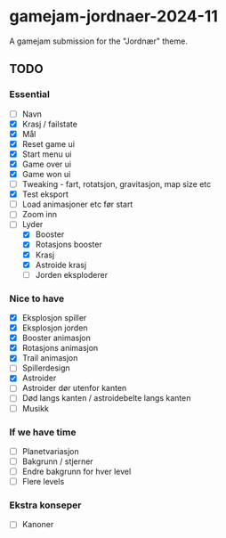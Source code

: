 # gamejam-jordnaer-2024-11
A gamejam submission for the "Jordnær" theme. 

## TODO

### Essential
- [ ] Navn
- [x] Krasj / failstate
- [x] Mål
- [x] Reset game ui
- [x] Start menu ui
- [x] Game over ui
- [x] Game won ui
- [ ] Tweaking - fart, rotatsjon, gravitasjon, map size etc
- [x] Test eksport
- [ ] Load animasjoner etc før start
- [ ] Zoom inn
- [ ] Lyder
  - [x] Booster
  - [x] Rotasjons booster
  - [x] Krasj
  - [x] Astroide krasj
  - [ ] Jorden eksploderer

### Nice to have
- [x] Eksplosjon spiller
- [x] Eksplosjon jorden
- [x] Booster animasjon
- [x] Rotasjons animasjon
- [x] Trail animasjon
- [ ] Spillerdesign
- [x] Astroider
- [ ] Astroider dør utenfor kanten
- [ ] Død langs kanten / astroidebelte langs kanten
- [ ] Musikk

### If we have time
- [ ] Planetvariasjon
- [ ] Bakgrunn / stjerner
- [ ] Endre bakgrunn for hver level
- [ ] Flere levels

### Ekstra konseper
- [ ] Kanoner
